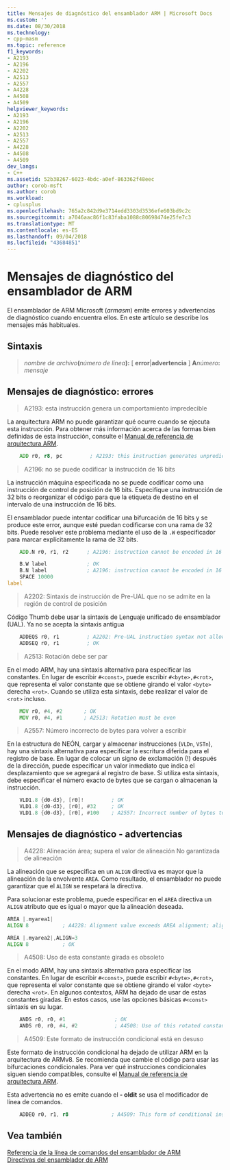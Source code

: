 ```yaml
---
title: Mensajes de diagnóstico del ensamblador ARM | Microsoft Docs
ms.custom: ''
ms.date: 08/30/2018
ms.technology:
- cpp-masm
ms.topic: reference
f1_keywords:
- A2193
- A2196
- A2202
- A2513
- A2557
- A4228
- A4508
- A4509
helpviewer_keywords:
- A2193
- A2196
- A2202
- A2513
- A2557
- A4228
- A4508
- A4509
dev_langs:
- C++
ms.assetid: 52b38267-6023-4bdc-a0ef-863362f48eec
author: corob-msft
ms.author: corob
ms.workload:
- cplusplus
ms.openlocfilehash: 765a2c842d9e3714edd3303d3536efe603bd9c2c
ms.sourcegitcommit: a7046aac86f1c83faba1088c80698474e25fe7c3
ms.translationtype: MT
ms.contentlocale: es-ES
ms.lasthandoff: 09/04/2018
ms.locfileid: "43684851"
---
```

# <a name="arm-assembler-diagnostic-messages"></a>Mensajes de diagnóstico del ensamblador de ARM

El ensamblador de ARM Microsoft (*armasm*) emite errores y advertencias de diagnóstico cuando encuentra ellos. En este artículo se describe los mensajes más habituales.

## <a name="syntax"></a>Sintaxis

> <em>nombre de archivo</em>**(**<em>número de línea</em>**):** \[ **error**|**advertencia** ] **A**<em>número</em>**:** *mensaje*

## <a name="diagnostic-messages---errors"></a>Mensajes de diagnóstico: errores

> A2193: esta instrucción genera un comportamiento impredecible

La arquitectura ARM no puede garantizar qué ocurre cuando se ejecuta esta instrucción.  Para obtener más información acerca de las formas bien definidas de esta instrucción, consulte el [Manual de referencia de arquitectura ARM](http://go.microsoft.com/fwlink/p/?linkid=246464).

```asm
    ADD r0, r8, pc         ; A2193: this instruction generates unpredictable behavior
```

> A2196: no se puede codificar la instrucción de 16 bits

La instrucción máquina especificada no se puede codificar como una instrucción de control de posición de 16 bits.  Especifique una instrucción de 32 bits o reorganizar el código para que la etiqueta de destino en el intervalo de una instrucción de 16 bits.

El ensamblador puede intentar codificar una bifurcación de 16 bits y se produce este error, aunque esté puedan codificarse con una rama de 32 bits. Puede resolver este problema mediante el uso de la `.W` especificador para marcar explícitamente la rama de 32 bits.

```asm
    ADD.N r0, r1, r2      ; A2196: instruction cannot be encoded in 16 bits

    B.W label             ; OK
    B.N label             ; A2196: instruction cannot be encoded in 16 bits
    SPACE 10000
label
```

> A2202: Sintaxis de instrucción de Pre-UAL que no se admite en la región de control de posición

Código Thumb debe usar la sintaxis de Lenguaje unificado de ensamblador (UAL).  Ya no se acepta la sintaxis antigua

```asm
    ADDEQS r0, r1         ; A2202: Pre-UAL instruction syntax not allowed in THUMB region
    ADDSEQ r0, r1         ; OK
```

> A2513: Rotación debe ser par

En el modo ARM, hay una sintaxis alternativa para especificar las constantes.  En lugar de escribir `#<const>`, puede escribir `#<byte>,#<rot>`, que representa el valor constante que se obtiene girando el valor `<byte>` derecha `<rot>`.  Cuando se utiliza esta sintaxis, debe realizar el valor de `<rot>` incluso.

```asm
    MOV r0, #4, #2       ; OK
    MOV r0, #4, #1       ; A2513: Rotation must be even
```

> A2557: Número incorrecto de bytes para volver a escribir

En la estructura de NEÓN, cargar y almacenar instrucciones (`VLDn`, `VSTn`), hay una sintaxis alternativa para especificar la escritura diferida para el registro de base.  En lugar de colocar un signo de exclamación (!) después de la dirección, puede especificar un valor inmediato que indica el desplazamiento que se agregará al registro de base.  Si utiliza esta sintaxis, debe especificar el número exacto de bytes que se cargan o almacenan la instrucción.

```asm
    VLD1.8 {d0-d3}, [r0]!         ; OK
    VLD1.8 {d0-d3}, [r0], #32     ; OK
    VLD1.8 {d0-d3}, [r0], #100    ; A2557: Incorrect number of bytes to write back
```

## <a name="diagnostic-messages---warnings"></a>Mensajes de diagnóstico - advertencias

> A4228: Alineación área; supera el valor de alineación No garantizada de alineación

La alineación que se especifica en un `ALIGN` directiva es mayor que la alineación de la envolvente `AREA`.  Como resultado, el ensamblador no puede garantizar que el `ALIGN` se respetará la directiva.

Para solucionar este problema, puede especificar en el `AREA` directiva un `ALIGN` atributo que es igual o mayor que la alineación deseada.

```asm
AREA |.myarea1|
ALIGN 8           ; A4228: Alignment value exceeds AREA alignment; alignment not guaranteed

AREA |.myarea2|,ALIGN=3
ALIGN 8           ; OK
```

> A4508: Uso de esta constante girada es obsoleto

En el modo ARM, hay una sintaxis alternativa para especificar las constantes.  En lugar de escribir `#<const>`, puede escribir `#<byte>,#<rot>`, que representa el valor constante que se obtiene girando el valor `<byte>` derecha `<rot>`.  En algunos contextos, ARM ha dejado de usar de estas constantes giradas. En estos casos, use las opciones básicas `#<const>` sintaxis en su lugar.

```asm
    ANDS r0, r0, #1                ; OK
    ANDS r0, r0, #4, #2            ; A4508: Use of this rotated constant is deprecated
```

> A4509: Este formato de instrucción condicional está en desuso

Este formato de instrucción condicional ha dejado de utilizar ARM en la arquitectura de ARMv8. Se recomienda que cambie el código para usar las bifurcaciones condicionales. Para ver qué instrucciones condicionales siguen siendo compatibles, consulte el [Manual de referencia de arquitectura ARM](http://go.microsoft.com/fwlink/p/?linkid=246464).

Esta advertencia no es emite cuando el **- oldit** se usa el modificador de línea de comandos.

```asm
    ADDEQ r0, r1, r8              ; A4509: This form of conditional instruction is deprecated
```

## <a name="see-also"></a>Vea también

[Referencia de la línea de comandos del ensamblador de ARM](../../assembler/arm/arm-assembler-command-line-reference.md)<br/>
[Directivas del ensamblador de ARM](../../assembler/arm/arm-assembler-directives.md)<br/>
